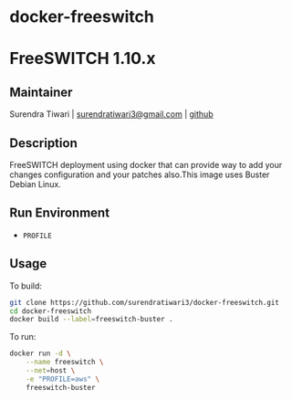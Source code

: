 # docker-freeswitch


# FreeSWITCH 1.10.x


## Maintainer
Surendra Tiwari | <surendratiwari3@gmail.com> | [github](https://github.com/surendratiwari3)


## Description
FreeSWITCH deployment using docker that can provide way to add your changes configuration and your patches also.This image uses Buster Debian Linux.

## Run Environment
* `PROFILE`


## Usage

To build:

```bash
git clone https://github.com/surendratiwari3/docker-freeswitch.git
cd docker-freeswitch
docker build --label=freeswitch-buster .
```

To run:

```bash
docker run -d \
    --name freeswitch \
    --net=host \
    -e "PROFILE=aws" \
    freeswitch-buster
```
